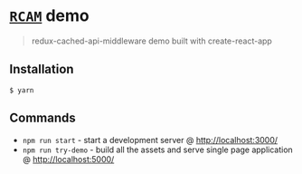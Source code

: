 # [`RCAM`][RCAM] demo

> redux-cached-api-middleware demo built with create-react-app

## Installation

`$ yarn`

## Commands

- `npm run start` - start a development server @ <http://localhost:3000/>
- `npm run try-demo` - build all the assets and serve single page application @ <http://localhost:5000/>

[RCAM]:https://www.npmjs.com/package/redux-cached-api-middleware
